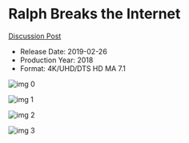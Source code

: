 # Ralph Breaks the Internet

[Discussion Post](https://www.avsforum.com/threads/bass-eq-for-filtered-movies.2995212/post-57617240)

* Release Date: 2019-02-26
* Production Year: 2018
* Format: 4K/UHD/DTS HD MA 7.1

![img 0](https://i.imgur.com/6Mk8ndl.jpg)

![img 1](https://i.imgur.com/cGSnDYx.jpg)

![img 2](https://i.imgur.com/u7Dfbkt.jpg)

![img 3](https://i.imgur.com/TrgmFmH.jpg)

